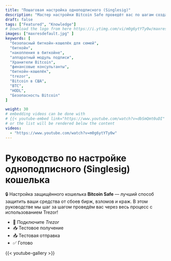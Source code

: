 ```yaml
---
title: "Пошаговая настройка одноподписного (Singlesig)"
description: "Мастер настройки Bitcoin Safe проведёт вас по шагам создания одноподписного (singlesig) биткойн-кошелька"
draft: false
tags: ["Featured", "Knowledge"]
# Download the logo from here https://i.ytimg.com/vi/m0g6ytYTy0w/maxresdefault.jpg
images: ["maxresdefault.jpg" ]
keywords: [
  "безопасный биткойн-кошелёк для семей",
  "биткойн",
  "накопления в биткойне",
  "аппаратный модуль подписи",
  "Хранители Bitcoin",
  "финансовые консультанты",
  "биткойн-кошелёк",
  "trezor",
  "Bitcoin в США",
  "BTC",
  "HODL",
  "Безопасность Bitcoin"
]

weight: 30
# embedding videos can be done with 
# {{< youtube-embed link="https://www.youtube.com/watch?v=dbSmQmt0uDI" >}}
# or the list will be rendered below the content
videos:
  - "https://www.youtube.com/watch?v=m0g6ytYTy0w"
---
```



# Руководство по настройке одноподписного (Singlesig) кошелька

🔒 Настройка защищённого кошелька **Bitcoin Safe** — лучший способ защитить ваши средства от сбоев бирж, взломов и краж. В этом руководстве мы шаг за шагом проведём вас через весь процесс с использованием Trezor!
 


- 🔐 Подключите *Trezor* 
- 📥 Тестовое получение
- 📤 Тестовая отправка
- ✅ Готово
 

{{< youtube-gallery >}}